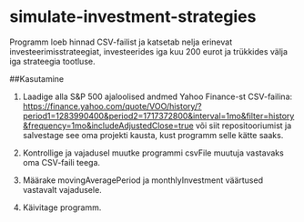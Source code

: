 # simulate-investment-strategies
Programm loeb hinnad CSV-failist ja katsetab nelja erinevat investeerimisstrateegiat, investeerides iga kuu 200 eurot ja trükkides välja iga strateegia tootluse.

##Kasutamine

1. Laadige alla S&P 500 ajaloolised andmed Yahoo Finance-st CSV-failina: https://finance.yahoo.com/quote/VOO/history/?period1=1283990400&period2=1717372800&interval=1mo&filter=history&frequency=1mo&includeAdjustedClose=true või siit repositooriumist ja salvestage see oma projekti kausta, kust programm selle kätte saaks.
   
3. Kontrollige ja vajadusel muutke programmi csvFile muutuja vastavaks oma CSV-faili teega.

4. Määrake movingAveragePeriod ja monthlyInvestment väärtused vastavalt vajadusele.
  
6. Käivitage programm.
